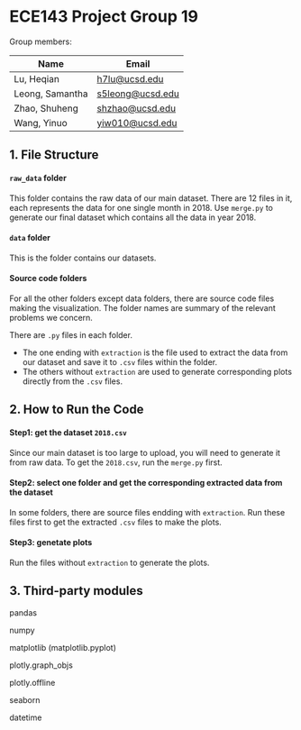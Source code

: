 # ECE143 Project Group 19

Group members:

|Name|Email|
|---|---|
|Lu, Heqian|h7lu@ucsd.edu|
|Leong, Samantha|s5leong@ucsd.edu|
|Zhao, Shuheng|shzhao@ucsd.edu|
|Wang, Yinuo|yiw010@ucsd.edu|


## 1. File Structure

#### `raw_data` folder

This folder contains the raw data of our main dataset. 
There are 12 files in it, each represents the data for one single month in 2018. 
Use `merge.py` to generate our final dataset which contains all the data in year 2018.

#### `data` folder

This is the folder contains our datasets.

#### Source code folders

For all the other folders except data folders, there are source code files making the visualization.
The folder names are summary of the relevant problems we concern.

There are `.py` files in each folder. 
- The one ending with `extraction` is the file used to extract the data from our dataset and save it to `.csv` files within the folder.
- The others without `extraction` are used to generate corresponding plots directly from the `.csv` files.

## 2. How to Run the Code

#### Step1: get the dataset `2018.csv`

Since our main dataset is too large to upload, you will need to generate it from raw data.
To get the `2018.csv`, run the `merge.py` first.

#### Step2: select one folder and get the corresponding extracted data from the dataset

In some folders, there are source files endding with `extraction`.
Run these files first to get the extracted `.csv` files to make the plots.

#### Step3: genetate plots

Run the files without `extraction` to generate the plots.

## 3. Third-party modules

pandas

numpy

matplotlib (matplotlib.pyplot)

plotly.graph_objs

plotly.offline

seaborn

datetime

